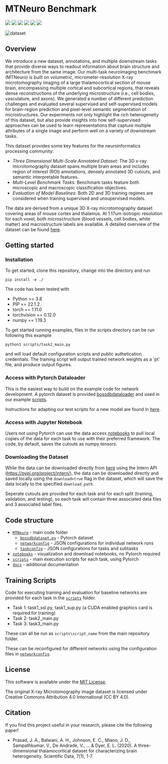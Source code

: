 # MTNeuro Benchmark
 
[![](https://img.shields.io/static/v1?label=openreview&message=NeurIPS%20paper&color=red&logo=pagekit)](https://openreview.net/pdf?id=5xuowSQ17vy)
[![](https://img.shields.io/static/v1?label=colab&message=task1&color=orange&logo=googlecolab)](https://colab.research.google.com/github/MTNeuro/MTNeuro/blob/main/notebooks/task1_getting_started.ipynb)
[![](https://img.shields.io/static/v1?label=colab&message=task2&color=orange&logo=googlecolab)](https://colab.research.google.com/github/MTNeuro/MTNeuro/blob/main/notebooks/task2_getting_started.ipynb)
[![](https://img.shields.io/static/v1?label=colab&message=task3&color=orange&logo=googlecolab)](https://colab.research.google.com/github/MTNeuro/MTNeuro/blob/main/notebooks/task3_getting_started.ipynb)
[![](https://img.shields.io/static/v1?label=Database&message=BossDB&color=blue)](https://bossdb.org/project/prasad2020)
[![](https://img.shields.io/static/v1?label=Website&message=MTNeuro&color=yellow)](https://mtneuro.github.io/)


![dataset](assets/dataset.png)


## Overview 
We introduce a new dataset, annotations, and multiple downstream tasks that provide diverse ways to readout information about brain structure and architecture from the same image. Our multi-task neuroimaging benchmark (MTNeuro) is built on volumetric, micrometer-resolution X-ray microtomography imaging of a large thalamocortical section of mouse brain, encompassing multiple cortical and subcortical regions, that reveals dense reconstructions of the underlying microstructure (i.e., cell bodies, vasculature, and axons). We generated a number of different prediction challenges and evaluated several supervised and self-supervised models for brain-region prediction and pixel-level semantic segmentation of microstructures. Our experiments not only highlight the rich heterogeneity of this dataset, but also provide insights into how self-supervised approaches can be used to learn representations that capture multiple attributes of a single image and perform well on a variety of downstream tasks.

This dataset provides some key features for the neuroinformatics processing community:
* _Three Dimensional Multi-Scale Annotated Dataset:_ The 3D x-ray microtomography dataset spans multiple brain areas and includes region of interest (ROI) annotations, densely annotated 3D cutouts, and semantic interpretable features.
* _Multi-Level Benchmark Tasks_: Benchmark tasks feature both microscopic and macroscopic classification objectives.
* _Evaluation of Model Baselines_: Both 2D and 3D training regimes are considered when training supervised and unsupervised models.

The data are derived from a unique 3D X-ray microtomography dataset covering areas of mouse cortex and thalamus. At 1.17um isotropic resolution for each voxel, both microsctructure (blood vessels, cell bodies, white matter) and macrostructure labels are available. A detailed overview of the dataset can be found [here](https://bossdb.org/project/prasad2020). 

## Getting started
### Installation
To get started, clone this repository, change into the directory and run 
```
pip install -e ./
```
The code has been tested with
* Python >= 3.8
* PIP == 22.1.2
* torch == 1.11.0
* torchvision == 0.12.0
* numpy == 1.19.3

To get started running examples, files in the scripts directory can be run following this example
```
python3 scripts/task2_main.py
```
and will load default configuration scripts and public authetication credentials. The training script will output trained network weights as a 'pt' file, and produce output figures. 

### Access with Pytorch Dataloader
This is the easiest way to build on the example code for network development. A pytorch dataset is provided [bossdbdataloader](MTNeuro/bossdbdataset.py) and used in our example [scripts](scripts/task2_main.py).

Instructions for adapting our test scripts for a new model are found in [here](docs/Testing_Model.md).

### Access with Jupyter Notebook
Users not using Pytorch can use the data access [notebooks](notebooks/) to pull local copies of the data for each task to use with their preferred framework. The code, by default, saves the cutouts as numpy tensors. 

### Downloading the Dataset
While the data can be downloaded directly from [here](https://bossdb.org/project/prasad2020) using the Intern API (https://pypi.org/project/intern/), the data can be downloaded directly and saved locally using the `download=true` flag in the dataset, which will save the data locally to the specified `download_path`. 

Seperate cutouts are provided for each task and for each split (training, validation, and testing), so each task will contain three associated data files and 3 associated label files. 

## Code structure
* [`MTNeuro`](MTNeuro/) - main code folder
    * [`bossdbdataset.py`](MTNeuro/bossdbdataset.py) - Pytorch dataset
    * [`networkconfig`](MTNeuro/networkconfig/) - JSON configurations for individual network runs
    * [`taskconfig`](MTNeuro/taskconfig/) - JSON configurations for tasks and subtasks
* [`notebooks`](notebooks/) - visualization and download notebooks, no Pytorch required
* [`scripts`](scripts/) - main execution scripts for each task, using Pytorch
* [`docs`](docs/) - additional documentation

## Training Scripts
Code for executing training and evaluation for baseline networks are provided for each task in the [`scripts`](scripts/) folder. 
* Task 1: task1_ssl.py, task1_sup.py (a CUDA enabled graphics card is required for training)
* Task 2: task2_main.py
* Task 3: task3_main.py

These can all be run as `scripts\script_name` from the main repository folder.

These can be reconfigured for different networks using the configuration files in [`networkconfig`](MTNeuro/networkconfig/).

## License 
This software is available under the [MIT License](https://opensource.org/licenses/MIT).  

The original X-ray Microtomography image dataset is licensed under Creative Commons Attribution 4.0 International (CC BY 4.0). 

## Citation
If you find this project useful in your research, please cite the following paper!

* Prasad, J. A., Balwani, A. H., Johnson, E. C., Miano, J. D., Sampathkumar, V., De Andrade, V., ... & Dyer, E. L. (2020). A three-dimensional thalamocortical dataset for characterizing brain heterogeneity. Scientific Data, 7(1), 1-7.
